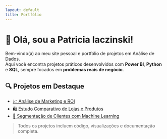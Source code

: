 ```yaml
---
layout: default
title: Portfólio
---
```


# 👋 Olá, sou a Patricia Iaczinski!

Bem-vindo(a) ao meu site pessoal e portfólio de projetos em Análise de Dados.  
Aqui você encontra projetos práticos desenvolvidos com **Power BI**, **Python** e **SQL**, sempre focados em **problemas reais de negócio**.

## 🔍 Projetos em Destaque

- [📈 Análise de Marketing e ROI](https://github.com/paatyiaczinski/portfolio-dados/tree/main/marketing)
- [🛍️ Estudo Comparativo de Lojas e Produtos](https://github.com/paatyiaczinski/portfolio-dados/tree/main/store-comparison-case)
- [👥 Segmentação de Clientes com Machine Learning](https://github.com/paatyiaczinski/portfolio-dados/tree/main/segmentacao)

> Todos os projetos incluem código, visualizações e documentação completa.
